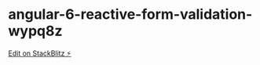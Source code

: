 # angular-6-reactive-form-validation-wypq8z

[Edit on StackBlitz ⚡️](https://stackblitz.com/edit/angular-6-reactive-form-validation-wypq8z)